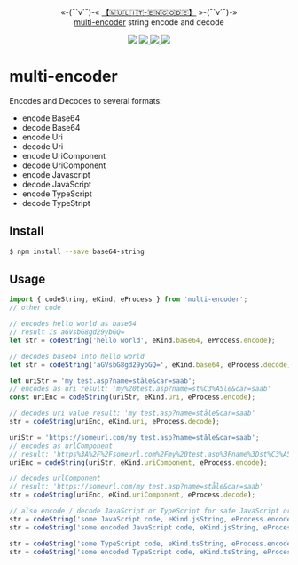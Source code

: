 <p align="center">
«-(¯`v´¯)-« <a href="https://www.npmjs.com/package/multi-encoder">【🇲​🇺​🇱​🇮​🇹​-🇪​🇳​🇨​🇴​🇩​🇪​​】</a> »-(¯`v´¯)-»
<br /><a href="https://en.wikipedia.org/wiki/Base64">multi-encoder</a> string encode and decode
</p>
<p align="center">
<a href="https://travis-ci.org/Amourspirit/node-multi-encoder"><img src="https://travis-ci.org/Amourspirit/node-multi-encoder.svg?branch=master" /></a>
<a href="https://snyk.io/test/github/Amourspirit/node-multi-encoder?targetFile=package.json"><img src="https://snyk.io/test/github/Amourspirit/node-multi-encoder/badge.svg?targetFile=package.json" />
<img src="https://img.shields.io/github/package-json/v/Amourspirit/node-multi-encoder.svg" />
<img src="https://img.shields.io/github/license/Amourspirit/node-multi-encoder.svg" />
</a>
</p>

# multi-encoder

Encodes and Decodes to several formats:

* encode Base64
* decode Base64
* encode Uri
* decode Uri
* encode UriComponent
* decode UriComponent
* encode Javascript
* decode JavaScript
* encode TypeScript
* decode TypeStript

## Install

```sh
$ npm install --save base64-string
```

## Usage

```ts
import { codeString, eKind, eProcess } from 'multi-encoder';
// other code

// encodes hello world as base64
// result is aGVsbG8gd29ybGQ=
let str = codeString('hello world', eKind.base64, eProcess.encode);

// decodes base64 into hello world
let str = codeString('aGVsbG8gd29ybGQ=', eKind.base64, eProcess.decode);

let uriStr = 'my test.asp?name=ståle&car=saab';
// encodes as uri result: 'my%20test.asp?name=st%C3%A5le&car=saab'
const uriEnc = codeString(uriStr, eKind.uri, eProcess.encode);

// decodes uri value result: 'my test.asp?name=ståle&car=saab'
str = codeString(uriEnc, eKind.uri, eProcess.decode);

uriStr = 'https://someurl.com/my test.asp?name=ståle&car=saab';
// encodes as urlComponent
// result: 'https%3A%2F%2Fsomeurl.com%2Fmy%20test.asp%3Fname%3Dst%C3%A5le%26car%3Dsaab' 
uriEnc = codeString(uriStr, eKind.uriComponent, eProcess.encode);

// decodes urlComponent
// result: 'https://someurl.com/my test.asp?name=ståle&car=saab'
str = codeString(uriEnc, eKind.uriComponent, eProcess.decode);

// also encode / decode JavaScript or TypeScript for safe JavaScript or TypeScript string
str = codeString('some JavaScript code, eKind.jsString, eProcess.encode);
str = codeString('some encoded JavaScript code, eKind.jsString, eProcess.decode);

str = codeString('some TypeScript code, eKind.tsString, eProcess.encode);
str = codeString('some encoded TypeScript code, eKind.tsString, eProcess.decode);
```